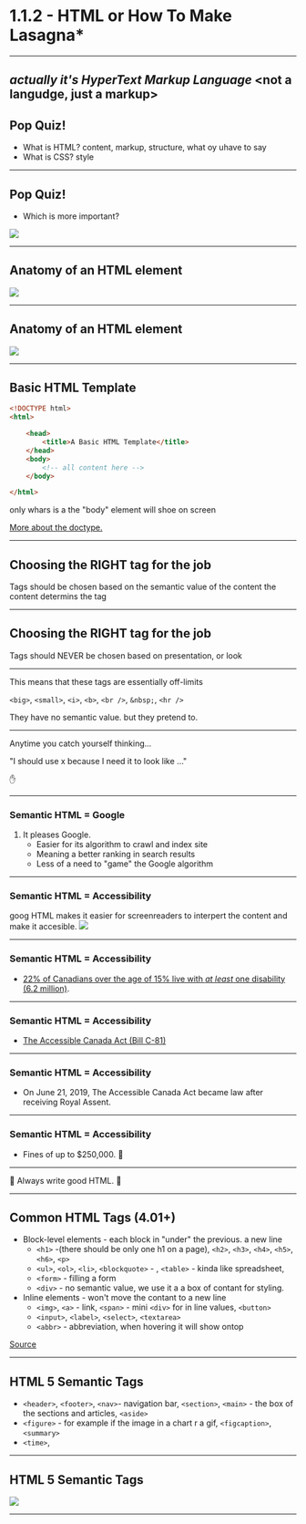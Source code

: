 # 1.1.2 - HTML or How To Make Lasagna*

---

_actually it's HyperText Markup Language_
<not a langudge, just a markup>
---

## Pop Quiz!

- What is HTML? content, markup, structure, what oy uhave to say
- What is CSS? style

---

## Pop Quiz!

- Which is more important?

<img src="./assets/batman_thinking.jpg" />

---

## Anatomy of an HTML element

<img src="./assets/html_element.png" />

---

## Anatomy of an HTML element

<img src="./assets/html_element_2.png" />

---

## Basic HTML Template

```HTML
<!DOCTYPE html>
<html>

    <head>
        <title>A Basic HTML Template</title>
    </head>
    <body>
        <!-- all content here -->
    </body>

</html>
```
only whars is a the "body" element will shoe on screen 

[More about the doctype.](https://www.w3schools.com/tags/tag_doctype.asp)

---

## Choosing the RIGHT tag for the job

Tags should be chosen based on the semantic value of the content
the content determins the tag

---

## Choosing the RIGHT tag for the job

Tags should NEVER be chosen based on presentation, or look

---

This means that these tags are essentially off-limits

`<big>`, `<small>`, `<i>`, `<b>`, `<br />`, `&nbsp;`, `<hr />`

They have no semantic value. but they pretend to.

---

Anytime you catch yourself thinking...

"I should use x because I need it to look like ..."

✋

---

### Semantic HTML = Google

1. It pleases Google.
    - Easier for its algorithm to crawl and index site
    - Meaning a better ranking in search results
    - Less of a need to "game" the Google algorithm

---

### Semantic HTML = Accessibility
goog HTML makes it easier for screenreaders to interpert the content and make it accesible.
<img src="./assets/accessibility_stats.png" />

---

### Semantic HTML = Accessibility

- [22% of Canadians over the age of 15% live with _at least_ one disability (6.2 million)](https://siteimprove.com/en-ca/blog/a-complete-overview-of-canada-s-accessibility-laws/).

---

### Semantic HTML = Accessibility

- [The Accessible Canada Act (Bill C-81)](https://www.parl.ca/DocumentViewer/en/42-1/bill/C-81/first-reading)

---

### Semantic HTML = Accessibility

- On June 21, 2019, The Accessible Canada Act became law after receiving Royal Assent.

---

### Semantic HTML = Accessibility

- Fines of up to $250,000. 😬

---

🙏 Always write good HTML. 🙏

---

## Common HTML Tags (4.01+)

- Block-level elements - each block in "under" the previous. a new line
    - `<h1>` -(there should be only one h1 on a page), `<h2>`, `<h3>`, `<h4>`, `<h5>`, `<h6>`, `<p>`
    - `<ul>`, `<ol>`, `<li>`, `<blockquote>` - , `<table>` - kinda like spreadsheet,
    - `<form>` - filling a form
    - `<div>` - no semantic value, we use it a a box of contant for styling.
- Inline elements - won't move the contant to a new line
    - `<img>`, `<a>` - link, `<span>` - mini `<div>` for in line values, `<button>`
    - `<input>`, `<label>`, `<select>`, `<textarea>`
    - `<abbr>` - abbreviation, when hovering it will show ontop

[Source](https://www.w3resource.com/html/HTML-block-level-and-inline-elements.php)

---

## HTML 5 Semantic Tags

- `<header>`, `<footer>`, `<nav>`- navigation bar, `<section>`, `<main>` - the box of the sections and articles, `<aside>`
- `<figure>` - for example if the image in a chart r a gif, `<figcaption>`, `<summary>`
- `<time>`, 

---

## HTML 5 Semantic Tags

<img src="./assets/html5.png" />

---